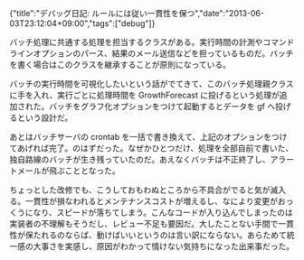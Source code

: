 {"title":"デバッグ日記: ルールには従い一貫性を保つ","date":"2013-06-03T23:12:04+09:00","tags":["debug"]}

バッチ処理に共通する処理を担当するクラスがある。実行時間の計測やコマンドラインオプションのパース、結果のメール送信などを担っているものだ。バッチを書く場合はこのクラスを継承することが原則になっている。

バッチの実行時間を可視化したいという話がでてきて、このバッチ処理親クラスに手を入れ、実行ごとに処理時間を GrowthForecast に投げるという処理が追加された。バッチをグラフ化オプションをつけて起動するとデータを gf へ投げるという設計だ。

あとはバッチサーバの crontab を一括で書き換えて、上記のオプションをつけてあげれば完了。のはずだった。なぜかひとつだけ、処理を全部自前で書いた、独自路線のバッチが生き残っていたのだ。あえなくバッチは不正終了し、アラートメールが飛ぶこととなった。

ちょっとした改修でも、こうしておもわぬところから不具合がでると気が滅入る。一貫性が損なわれるとメンテナンスコストが増えるし、なにより変更がおっくうになり、スピードが落ちてしまう。こんなコードが入り込んでしまったのは実装者の不理解もそうだし、レビュー不足も要因だ。大したことない手間で一貫性が保たれるのならば、動けばいいというのは言い訳にならない。あらためて統一感の大事さを実感し、原因がわかって情けない気持ちになった出来事だった。
